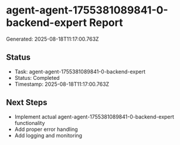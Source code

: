 # agent-agent-1755381089841-0-backend-expert Report

Generated: 2025-08-18T11:17:00.763Z

## Status
- Task: agent-agent-1755381089841-0-backend-expert
- Status: Completed
- Timestamp: 2025-08-18T11:17:00.763Z

## Next Steps
- Implement actual agent-agent-1755381089841-0-backend-expert functionality
- Add proper error handling
- Add logging and monitoring
